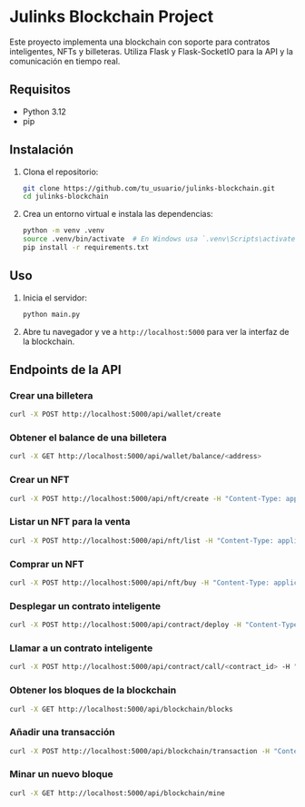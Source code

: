 # Julinks Blockchain Project

Este proyecto implementa una blockchain con soporte para contratos inteligentes, NFTs y billeteras. Utiliza Flask y Flask-SocketIO para la API y la comunicación en tiempo real.

## Requisitos

- Python 3.12
- pip

## Instalación

1. Clona el repositorio:
    ```sh
    git clone https://github.com/tu_usuario/julinks-blockchain.git
    cd julinks-blockchain
    ```

2. Crea un entorno virtual e instala las dependencias:
    ```sh
    python -m venv .venv
    source .venv/bin/activate  # En Windows usa `.venv\Scripts\activate`
    pip install -r requirements.txt
    ```

## Uso

1. Inicia el servidor:
    ```sh
    python main.py
    ```

2. Abre tu navegador y ve a `http://localhost:5000` para ver la interfaz de la blockchain.

## Endpoints de la API

### Crear una billetera

```sh
curl -X POST http://localhost:5000/api/wallet/create
```

### Obtener el balance de una billetera

```sh
curl -X GET http://localhost:5000/api/wallet/balance/<address>
```

### Crear un NFT

```sh
curl -X POST http://localhost:5000/api/nft/create -H "Content-Type: application/json" -d '{"name": "Mi NFT", "creator": "direccion_del_creador", "metadata": "enlace_a_la_imagen"}'
```

### Listar un NFT para la venta

```sh
curl -X POST http://localhost:5000/api/nft/list -H "Content-Type: application/json" -d '{"nft_id": "id_del_nft", "price": 100}'
```

### Comprar un NFT

```sh
curl -X POST http://localhost:5000/api/nft/buy -H "Content-Type: application/json" -d '{"nft_id": "id_del_nft", "buyer": "direccion_del_comprador"}'
```

### Desplegar un contrato inteligente

```sh
curl -X POST http://localhost:5000/api/contract/deploy -H "Content-Type: application/json" -d '{"code": "codigo_del_contrato", "owner": "direccion_del_dueno", "name": "nombre_del_contrato"}'
```

### Llamar a un contrato inteligente

```sh
curl -X POST http://localhost:5000/api/contract/call/<contract_id> -H "Content-Type: application/json" -d '{"function": "nombre_de_la_funcion", "params": {"param1": "valor1"}}'
```

### Obtener los bloques de la blockchain

```sh
curl -X GET http://localhost:5000/api/blockchain/blocks
```

### Añadir una transacción

```sh
curl -X POST http://localhost:5000/api/blockchain/transaction -H "Content-Type: application/json" -d '{"sender": "direccion_del_remitente", "recipient": "direccion_del_destinatario", "amount": 10}'
```

### Minar un nuevo bloque

```sh
curl -X GET http://localhost:5000/api/blockchain/mine
```
